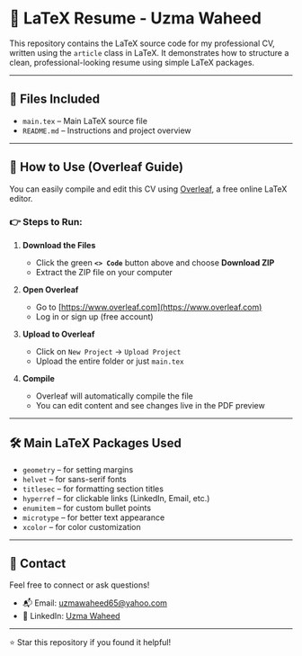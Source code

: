 # 📝 LaTeX Resume - Uzma Waheed

This repository contains the LaTeX source code for my professional CV, written using the `article` class in LaTeX. It demonstrates how to structure a clean, professional-looking resume using simple LaTeX packages.

---

## 📂 Files Included

- `main.tex` – Main LaTeX source file
- `README.md` – Instructions and project overview

---

## 🚀 How to Use (Overleaf Guide)

You can easily compile and edit this CV using [Overleaf](https://www.overleaf.com), a free online LaTeX editor.

### 👉 Steps to Run:

1. **Download the Files**
   - Click the green **`<> Code`** button above and choose **Download ZIP**
   - Extract the ZIP file on your computer

2. **Open Overleaf**
   - Go to [https://www.overleaf.com](https://www.overleaf.com)
   - Log in or sign up (free account)

3. **Upload to Overleaf**
   - Click on `New Project` → `Upload Project`
   - Upload the entire folder or just `main.tex`

4. **Compile**
   - Overleaf will automatically compile the file
   - You can edit content and see changes live in the PDF preview

---

## 🛠️ Main LaTeX Packages Used

- `geometry` – for setting margins
- `helvet` – for sans-serif fonts
- `titlesec` – for formatting section titles
- `hyperref` – for clickable links (LinkedIn, Email, etc.)
- `enumitem` – for custom bullet points
- `microtype` – for better text appearance
- `xcolor` – for color customization

---

## 📧 Contact

Feel free to connect or ask questions!

- 📬 Email: [uzmawaheed65@yahoo.com](mailto:uzmawaheed65@yahoo.com)
- 💼 LinkedIn: [Uzma Waheed](https://www.linkedin.com/in/uzma-waheed-1366aa5b)

---

⭐ Star this repository if you found it helpful!
